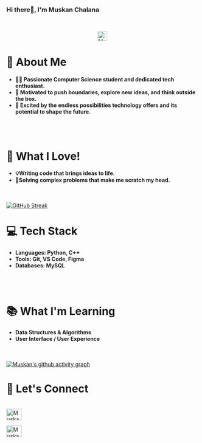 ### Hi there👋, I'm Muskan Chalana

<br>
<p align="center"> <img src="https://komarev.com/ghpvc/?username=MuskanChalana&label=Profile%20views&color=0e75b6&style=flat" alt="MuskanChalana" height=25px/>  <br></p>

<h1>🚀 About Me <br></h1>

<h4>
  <ul>
<li>🧑‍💻 Passionate Computer Science student and dedicated tech enthusiast.<br>
<li>🎯 Motivated to push boundaries, explore new ideas, and think outside the box.<br>
<li>🌟 Excited by the endless possibilities technology offers and its potential to shape the future.<br><br>
  </ul>
</h4>
<br>

<h1>🔧 What I Love! <br></h1>

<h4>
  <ul>
    <li><b>💡Writing code that brings ideas to life.<br>
    <li>🚀Solving complex problems that make me scratch my head.</b><br>
  </ul>
 </h4>
 <br />

[![GitHub Streak](https://streak-stats.demolab.com/?MuskanChalana=DenverCoder1)](https://git.io/streak-stats)

<h1>💻 Tech Stack <br></h1>

<h4>
  <ul>
<li>Languages: Python, C++ <br>
<li>Tools: Git, VS Code, Figma<br>
<li>Databases: MySQL <br><br>
  </ul>
</h4>
<br>

<h1>📚 What I'm Learning <br></h1>

<h4>
  <ul>
<li>Data Structures & Algorithms <br>
<li>User Interface / User Experience <br>
  </ul>
</h4>
<br>

[![Muskan's github activity graph](https://github-readme-activity-graph.vercel.app/graph?username=MuskanChalana)](https://github.com/ashutosh00710/github-readme-activity-graph)

<h1>🤝 Let's Connect <br></h1>

<br /> <a href="https://www.linkedin.com/in/muskan-chalana-a40042258/" target="blank"><img align="center" src="https://raw.githubusercontent.com/rahuldkjain/github-profile-readme-generator/master/src/images/icons/Social/linked-in-alt.svg" alt="Muskan Chalana" height="30" width="40" /></a> 

<a href="mailto:mchalana_be22@thapar.edu" target="blank"><img align="center" src="https://upload.wikimedia.org/wikipedia/commons/thumb/7/7e/Gmail_icon_%282020%29.svg/1024px-Gmail_icon_%282020%29.svg.png?20221017173631" alt="Muskan Chalana" height="30" width="40" title="Mail - Muskan Chalana"/></a>

<br />
 
<!--
**MuskanChalana/MuskanChalana** is a ✨ _special_ ✨ repository because its `README.md` (this file) appears on your GitHub profile.

Here are some ideas to get you started:

- 🔭 I’m currently working on ...
- 🌱 I’m currently learning ...
- 👯 I’m looking to collaborate on ...
- 🤔 I’m looking for help with ...
- 💬 Ask me about ...
- 📫 How to reach me: ...
- 😄 Pronouns: ...
- ⚡ Fun fact: ...
-->
